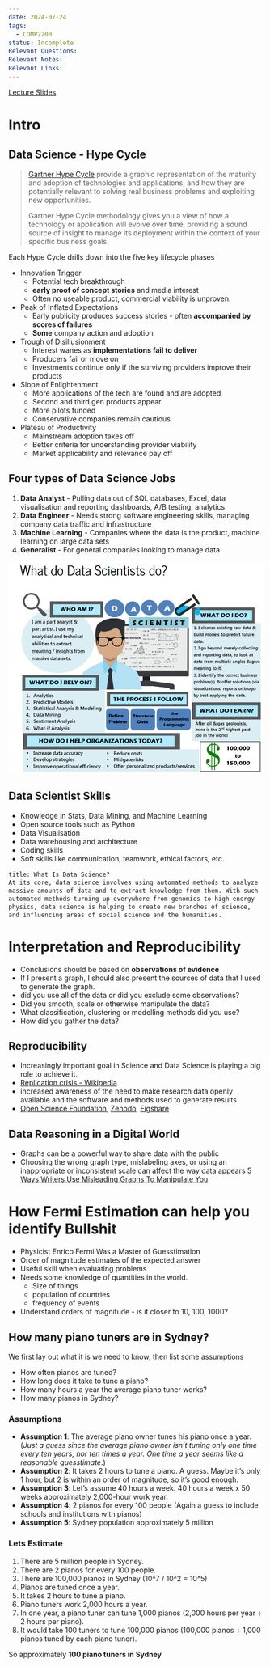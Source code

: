 ```yaml
---
date: 2024-07-24
tags:
  - COMP2200
status: Incomplete
Relevant Questions: 
Relevant Notes: 
Relevant Links:
---
```


[Lecture Slides](Attachments/Lecture%20Week%201%20(2024-S2).slides.html)

# Intro

## Data Science - Hype Cycle
> [Gartner Hype Cycle](https://www.gartner.com/en/research/methodologies/gartner-hype-cycle) provide a graphic representation of the maturity and adoption of technologies and applications, and how they are potentially relevant to solving real business problems and exploiting new opportunities.
> 
> Gartner Hype Cycle methodology gives you a view of how a technology or application will evolve over time, providing a sound source of insight to manage its deployment within the context of your specific business goals.

Each Hype Cycle drills down into the five key lifecycle phases
- Innovation Trigger
	- Potential tech breakthrough 
	- **early proof of concept stories** and media interest
	- Often no useable product, commercial viability is unproven.
- Peak of Inflated Expectations
	- Early publicity produces success stories - often **accompanied by scores of failures**
	- **Some** company action and adoption
- Trough of Disillusionment
	- Interest wanes as **implementations fail to deliver**
	- Producers fail or move on
	- Investments continue only if the surviving providers improve their products
- Slope of Enlightenment
	- More applications of the tech are found and are adopted
	- Second and third gen products appear
	- More pilots funded
	- Conservative companies remain cautious
- Plateau of Productivity
	- Mainstream adoption takes off
	- Better criteria for understanding provider viability
	- Market applicability and relevance pay off


## Four types of Data Science Jobs
1. **Data Analyst** - Pulling data out of SQL databases, Excel, data visualisation and reporting dashboards, A/B testing, analytics
2. **Data Engineer** - Needs strong software engineering skills, managing company data traffic and infrastructure
3. **Machine Learning** - Companies where the data is the product, machine learning on large data sets
4. **Generalist** - For general companies looking to manage data


![](Attachments/Pasted%20image%2020240724194520.png)


## Data Scientist Skills
- Knowledge in Stats, Data Mining, and Machine Learning
- Open source tools such as Python
- Data Visualisation
- Data warehousing and architecture
- Coding skills
- Soft skills like communication, teamwork, ethical factors, etc.

```ad-note
title: What Is Data Science?
At its core, data science involves using automated methods to analyze massive amounts of data and to extract knowledge from them. With such automated methods turning up everywhere from genomics to high-energy physics, data science is helping to create new branches of science, and influencing areas of social science and the humanities.

```


# Interpretation and Reproducibility
- Conclusions should be based on **observations of evidence**
- If I present a graph, I should also present the sources of data that I used to generate the graph.
- did you use all of the data or did you exclude some observations?
- Did you smooth, scale or otherwise manipulate the data?
- What classification, clustering or modelling methods did you use?
- How did you gather the data?

## Reproducibility
- Increasingly important goal in Science and Data Science is playing a big role to achieve it.
- [Replication crisis - Wikipedia](https://en.wikipedia.org/wiki/Replication_crisis)
- increased awareness of the need to make research data openly available and the software and methods used to generate results
- [Open Science Foundation](https://osf.io), [Zenodo](https://zenodo.org), [Figshare](https://figshare.com)

## Data Reasoning in a Digital World
- Graphs can be a powerful way to share data with the public
- Choosing the wrong graph type, mislabeling axes, or using an inappropriate or inconsistent scale can affect the way data appears
[5 Ways Writers Use Misleading Graphs To Manipulate You](https://venngage.com/blog/misleading-graphs/)

# How Fermi Estimation can help you identify Bullshit
- Physicist Enrico Fermi Was a Master of Guesstimation
- Order of magnitude estimates of the expected answer
- Useful skill when evaluating problems
- Needs some knowledge of quantities in the world.
	- Size of things
	- population of countries
	- frequency of events
- Understand orders of magnitude - is it closer to 10, 100, 1000?

## How many piano tuners are in Sydney?
We first lay out what it is we need to know, then list some assumptions
- How often pianos are tuned?
- How long does it take to tune a piano?
- How many hours a year the average piano tuner works?
- How many pianos in Sydney?
### Assumptions
- **Assumption 1**: The average piano owner tunes his piano once a year. (*Just a guess since the average piano owner isn’t tuning only one time every ten years, nor ten times a year. One time a year seems like a reasonable guesstimate*.)
- **Assumption 2**: It takes 2 hours to tune a piano. A guess. Maybe it’s only 1 hour, but 2 is within an order of magnitude, so it’s good enough.
- **Assumption 3**: Let’s assume 40 hours a week. 40 hours a week x 50 weeks approximately 2,000-hour work year.
- **Assumption 4**: 2 pianos for every 100 people (Again a guess to include schools and institutions with pianos)
- **Assumption 5**: Sydney population approximately 5 million

### Lets Estimate
1. There are 5 million people in Sydney.
2. There are 2 pianos for every 100 people.
3. There are 100,000 pianos in Sydney (10^7 / 10^2 = 10^5)
4. Pianos are tuned once a year.
5. It takes 2 hours to tune a piano.
6. Piano tuners work 2,000 hours a year.
7. In one year, a piano tuner can tune 1,000 pianos (2,000 hours per year ÷ 2 hours per piano).
8. It would take 100 tuners to tune 100,000 pianos (100,000 pianos ÷ 1,000 pianos tuned by each piano tuner).

So approximately **100 piano tuners in Sydney**